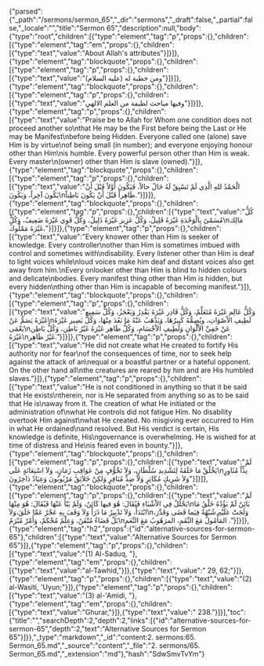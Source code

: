 {"parsed":{"_path":"/sermons/sermon_65","_dir":"sermons","_draft":false,"_partial":false,"_locale":"","title":"Sermon 65","description":null,"body":{"type":"root","children":[{"type":"element","tag":"p","props":{},"children":[{"type":"element","tag":"em","props":{},"children":[{"type":"text","value":"About Allah's attributes"}]}]},{"type":"element","tag":"blockquote","props":{},"children":[{"type":"element","tag":"p","props":{},"children":[{"type":"text","value":"ومن خطبة له (عليه السلام)"}]}]},{"type":"element","tag":"blockquote","props":{},"children":[{"type":"element","tag":"p","props":{},"children":[{"type":"text","value":"وفيها مباحث لطيفة من العلم الالهي"}]}]},{"type":"element","tag":"p","props":{},"children":[{"type":"text","value":"Praise be to Allah for Whom one condition does not proceed another so\nthat He may be the First before being the Last or He may be Manifest\nbefore being Hidden. Everyone called one (alone) save Him is by virtue\nof being small (in number); and everyone enjoying honour other than Him\nis humble. Every powerful person other than Him is weak. Every master\n(owner) other than Him is slave (owned)."}]},{"type":"element","tag":"blockquote","props":{},"children":[{"type":"element","tag":"p","props":{},"children":[{"type":"text","value":"الْحَمْدُ للهِ الَّذِي لَمْ تَسْبِقْ لَهُ حَالٌ حالاً، فَيَكُونَ أَوَّلاً قَبْلَ أَنْ يَكُونَ آخِراً، وَيَكُونَ\nظَاهِراً قَبْلَ أَنْ يَكُونَ بَاطِناً."}]}]},{"type":"element","tag":"blockquote","props":{},"children":[{"type":"element","tag":"p","props":{},"children":[{"type":"text","value":"كُلُّ مُسَمّىً بِالْوَحْدَةِ غَيْرَهُ قَلِيلٌ، وَكُلُّ عَزِيز غَيْرَهُ ذَلِيلٌ، وَكُلُّ قَوِي غَيْرَهُ ضَعِيفٌ، وَكُلُّ\nمَالِك غَيْرَهُ مَمْلُوكٌ،"}]}]},{"type":"element","tag":"p","props":{},"children":[{"type":"text","value":"Every knower other than Him is seeker of knowledge. Every controller\nother than Him is sometimes imbued with control and sometimes with\ndisability. Every listener other than Him is deaf to light voices while\nloud voices make him deaf and distant voices also get away from him.\nEvery onlooker other than Him is blind to hidden colours and delicate\nbodies. Every manifest thing other than Him is hidden, but every hidden\nthing other than Him is incapable of becoming manifest."}]},{"type":"element","tag":"blockquote","props":{},"children":[{"type":"element","tag":"p","props":{},"children":[{"type":"text","value":"وَكُلُّ عَالِم غَيْرَهُ مُتَعَلِّمٌ، وَكُلُّ قَادِر غَيْرَهُ يَقْدِرُ وَيَعْجَزُ، وَكُلُّ سَمِيع غَيْرَهُ يَصَمُّ عَنْ\nلَطِيفِ الاْصْوَاتِ، ويُصِمُّهُ كَبِيرُهَا، وَيَذْهَبُ عَنْهُ مَا بَعُدَ مِنْهَا، وَكُلُّ بَصِير غَيْرَهُ يَعْمَى\nعَنْ خَفِيِّ الاْلْوَانِ وَلَطِيفِ الاْجْسَامِ، وَكُلُّ ظَاهِر غَيْرَهُ غَيْرُ بَاطِن، وَكُلُّ بَاطِن غَيْرَهُ\nغَيْرُ ظَاهِر."}]}]},{"type":"element","tag":"p","props":{},"children":[{"type":"text","value":"He did not create what He created to fortify His authority nor for fear\nof the consequences of time, nor to seek help against the attack of an\nequal or a boastful partner or a hateful opponent. On the other hand all\nthe creatures are reared by him and are His humbled slaves."}]},{"type":"element","tag":"p","props":{},"children":[{"type":"text","value":"He is not conditioned in anything so that it be said that He exists\ntherein, nor is He separated from anything so as to be said that He is\naway from it. The creation of what He initiated or the administration of\nwhat He controls did not fatigue Him. No disability overtook Him against\nwhat He created. No misgiving ever occurred to Him in what He ordained\nand resolved. But His verdict is certain, His knowledge is definite, His\ngovernance is overwhelming. He is wished for at time of distress and He\nis feared even in bounty."}]},{"type":"element","tag":"blockquote","props":{},"children":[{"type":"element","tag":"p","props":{},"children":[{"type":"text","value":"لَمْ يَخْلُقْ مَا خَلَقَهُ لِتَشْدِيدِ سُلْطَانٍ، وَلاَ تَخْوُّفٍ مِنْ عَوَاقِبِ زَمَانٍ، وَلاَ اسْتِعَانَةٍ عَلَى\nنِدٍّاً مُثَاوِرٍ وَلاَ شَرِيكٍ مُكَاثِرٍ وَلاَ ضِدٍّ مُنَافِرٍ وَلكِنْ خَلاَئِقُ مَرْبُوبُونَ وَعِبَادٌ دَاخِرُونَ"}]}]},{"type":"element","tag":"blockquote","props":{},"children":[{"type":"element","tag":"p","props":{},"children":[{"type":"text","value":"لَمْ يَحْلُلْ فِي الاْشْيَاءِ فَيُقَالَ: هُوَ فيها كَائِنٌ، وَلَمْ يَنْأَ عَنْهَا فَيُقَالَ: هُوَ مِنْهَا\nبَائِنٌ لَمْ يَؤُدْهُ خَلْقُ مَا ابْتَدَأَ، وَلاَ تَدْبِيرُ مَا ذَرَأَ وَلاَ وَقَفَ بِهِ عَجْرٌ عَمَّا خَلَقَ،وَلاَ\nوَلَجَتْ عَلَيْهِ شُبْهُةٌ فِيَما قَضَى وَقَدَّرَ، بَلْ قَضَاءٌ مُتْقَنٌ، وَعِلْمٌ مُحْكَمٌ، وَأَمْرٌ مُبْرَمٌ\nالمَأْمُولُ مَعَ النِّقَمِ، المرَهُوبُ مَعَ النِّعَمِ ."}]}]},{"type":"element","tag":"h2","props":{"id":"alternative-sources-for-sermon-65"},"children":[{"type":"text","value":"Alternative Sources for Sermon 65"}]},{"type":"element","tag":"p","props":{},"children":[{"type":"text","value":"(1) Al-Saduq, "},{"type":"element","tag":"em","props":{},"children":[{"type":"text","value":"al-Tawhid,"}]},{"type":"text","value":" 29, 62;"}]},{"type":"element","tag":"p","props":{},"children":[{"type":"text","value":"(2) al-Wasiti, 'Uyun;"}]},{"type":"element","tag":"p","props":{},"children":[{"type":"text","value":"(3) al-'Amidi, "},{"type":"element","tag":"em","props":{},"children":[{"type":"text","value":"Ghurar,"}]},{"type":"text","value":" 238."}]}],"toc":{"title":"","searchDepth":2,"depth":2,"links":[{"id":"alternative-sources-for-sermon-65","depth":2,"text":"Alternative Sources for Sermon 65"}]}},"_type":"markdown","_id":"content:2. sermons:65. Sermon_65.md","_source":"content","_file":"2. sermons/65. Sermon_65.md","_extension":"md"},"hash":"SdwSmvTvYm"}
